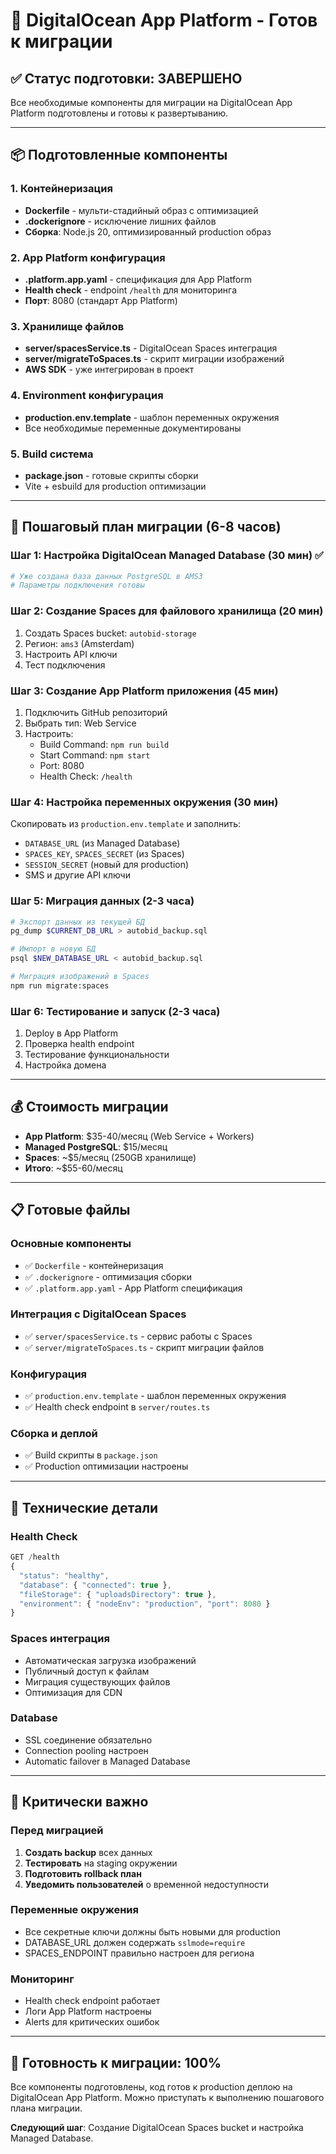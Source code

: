 # 🚀 DigitalOcean App Platform - Готов к миграции

## ✅ Статус подготовки: ЗАВЕРШЕНО
Все необходимые компоненты для миграции на DigitalOcean App Platform подготовлены и готовы к развертыванию.

---

## 📦 Подготовленные компоненты

### 1. Контейнеризация
- **Dockerfile** - мульти-стадийный образ с оптимизацией
- **.dockerignore** - исключение лишних файлов
- **Сборка**: Node.js 20, оптимизированный production образ

### 2. App Platform конфигурация
- **.platform.app.yaml** - спецификация для App Platform
- **Health check** - endpoint `/health` для мониторинга
- **Порт**: 8080 (стандарт App Platform)

### 3. Хранилище файлов
- **server/spacesService.ts** - DigitalOcean Spaces интеграция
- **server/migrateToSpaces.ts** - скрипт миграции изображений
- **AWS SDK** - уже интегрирован в проект

### 4. Environment конфигурация
- **production.env.template** - шаблон переменных окружения
- Все необходимые переменные документированы

### 5. Build система
- **package.json** - готовые скрипты сборки
- Vite + esbuild для production оптимизации

---

## 🎯 Пошаговый план миграции (6-8 часов)

### Шаг 1: Настройка DigitalOcean Managed Database (30 мин) ✅
```bash
# Уже создана база данных PostgreSQL в AMS3
# Параметры подключения готовы
```

### Шаг 2: Создание Spaces для файлового хранилища (20 мин)
1. Создать Spaces bucket: `autobid-storage`
2. Регион: `ams3` (Amsterdam)
3. Настроить API ключи
4. Тест подключения

### Шаг 3: Создание App Platform приложения (45 мин)
1. Подключить GitHub репозиторий
2. Выбрать тип: Web Service
3. Настроить:
   - Build Command: `npm run build`
   - Start Command: `npm start`
   - Port: 8080
   - Health Check: `/health`

### Шаг 4: Настройка переменных окружения (30 мин)
Скопировать из `production.env.template` и заполнить:
- `DATABASE_URL` (из Managed Database)
- `SPACES_KEY`, `SPACES_SECRET` (из Spaces)
- `SESSION_SECRET` (новый для production)
- SMS и другие API ключи

### Шаг 5: Миграция данных (2-3 часа)
```bash
# Экспорт данных из текущей БД
pg_dump $CURRENT_DB_URL > autobid_backup.sql

# Импорт в новую БД
psql $NEW_DATABASE_URL < autobid_backup.sql

# Миграция изображений в Spaces
npm run migrate:spaces
```

### Шаг 6: Тестирование и запуск (2-3 часа)
1. Deploy в App Platform
2. Проверка health endpoint
3. Тестирование функциональности
4. Настройка домена

---

## 💰 Стоимость миграции
- **App Platform**: $35-40/месяц (Web Service + Workers)
- **Managed PostgreSQL**: $15/месяц
- **Spaces**: ~$5/месяц (250GB хранилище)
- **Итого**: ~$55-60/месяц

---

## 📋 Готовые файлы

### Основные компоненты
- ✅ `Dockerfile` - контейнеризация
- ✅ `.dockerignore` - оптимизация сборки
- ✅ `.platform.app.yaml` - App Platform спецификация

### Интеграция с DigitalOcean Spaces
- ✅ `server/spacesService.ts` - сервис работы с Spaces
- ✅ `server/migrateToSpaces.ts` - скрипт миграции файлов

### Конфигурация
- ✅ `production.env.template` - шаблон переменных окружения
- ✅ Health check endpoint в `server/routes.ts`

### Сборка и деплой
- ✅ Build скрипты в `package.json`
- ✅ Production оптимизации настроены

---

## 🔧 Технические детали

### Health Check
```typescript
GET /health
{
  "status": "healthy",
  "database": { "connected": true },
  "fileStorage": { "uploadsDirectory": true },
  "environment": { "nodeEnv": "production", "port": 8080 }
}
```

### Spaces интеграция
- Автоматическая загрузка изображений
- Публичный доступ к файлам  
- Миграция существующих файлов
- Оптимизация для CDN

### Database
- SSL соединение обязательно
- Connection pooling настроен
- Automatic failover в Managed Database

---

## 🚨 Критически важно

### Перед миграцией
1. **Создать backup** всех данных
2. **Тестировать** на staging окружении
3. **Подготовить rollback план**
4. **Уведомить пользователей** о временной недоступности

### Переменные окружения
- Все секретные ключи должны быть новыми для production
- DATABASE_URL должен содержать `sslmode=require`
- SPACES_ENDPOINT правильно настроен для региона

### Мониторинг
- Health check endpoint работает
- Логи App Platform настроены
- Alerts для критических ошибок

---

## 🎉 Готовность к миграции: 100%

Все компоненты подготовлены, код готов к production деплою на DigitalOcean App Platform. Можно приступать к выполнению пошагового плана миграции.

**Следующий шаг**: Создание DigitalOcean Spaces bucket и настройка Managed Database.